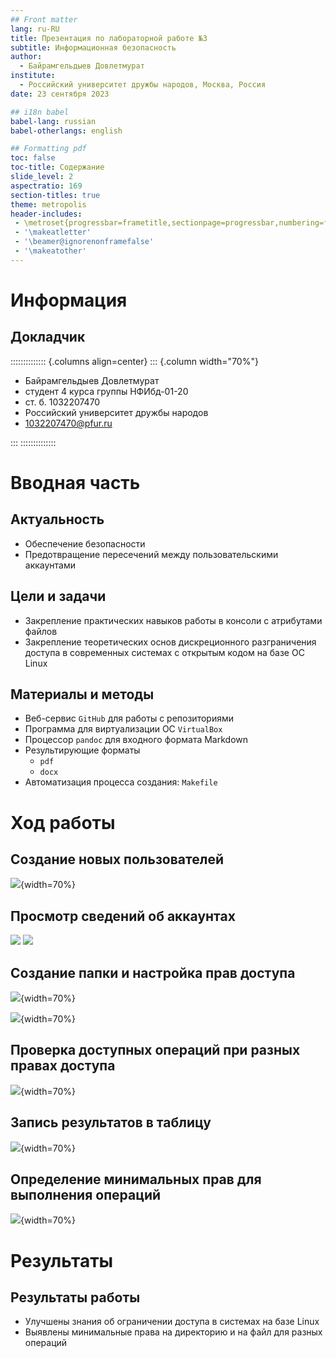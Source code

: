 ```yaml
---
## Front matter
lang: ru-RU
title: Презентация по лабораторной работе №3
subtitle: Информационная безопасность
author:
  - Байрамгельдыев Довлетмурат
institute:
  - Российский университет дружбы народов, Москва, Россия
date: 23 сентября 2023

## i18n babel
babel-lang: russian
babel-otherlangs: english

## Formatting pdf
toc: false
toc-title: Содержание
slide_level: 2
aspectratio: 169
section-titles: true
theme: metropolis
header-includes:
 - \metroset{progressbar=frametitle,sectionpage=progressbar,numbering=fraction}
 - '\makeatletter'
 - '\beamer@ignorenonframefalse'
 - '\makeatother'
---
```


# Информация

## Докладчик

:::::::::::::: {.columns align=center}
::: {.column width="70%"}

  * Байрамгельдыев Довлетмурат
  * студент 4 курса группы НФИбд-01-20
  * ст. б. 1032207470
  * Российский университет дружбы народов
  * [1032207470@pfur.ru](mailto:1032201654@@pfur.ru)

:::
::::::::::::::

# Вводная часть

## Актуальность

- Обеспечение безопасности
- Предотвращение пересечений между пользовательскими аккаунтами

## Цели и задачи

- Закрепление практических навыков работы в консоли с атрибутами файлов
- Закрепление теоретических основ дискреционного разграничения доступа в современных системах с открытым кодом на базе ОС Linux

## Материалы и методы

- Веб-сервис `GitHub` для работы с репозиториями
- Программа для виртуализации ОС `VirtualBox`
- Процессор `pandoc` для входного формата Markdown
- Результирующие форматы
  - `pdf`
  - `docx`
- Автоматизация процесса создания: `Makefile`

# Ход работы

## Создание новых пользователей

![](image/1.png){width=70%}

## Просмотр сведений об аккаунтах

![](image/2.png)
![](image/3.png)

## Создание папки и настройка прав доступа

![](image/7.png){width=70%}

![](image/8.png){width=70%}

## Проверка доступных операций при разных правах доступа

![](image/9.png){width=70%}

## Запись результатов в таблицу

![](image/10.png){width=70%}

## Определение минимальных прав для выполнения операций

![](image/11.png){width=70%}

# Результаты

## Результаты работы

- Улучшены знания об ограничении доступа в системах на базе Linux
- Выявлены минимальные права на директорию и на файл для разных операций 